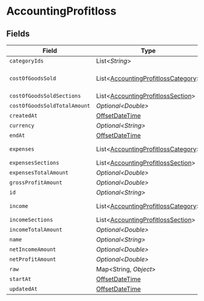 # AccountingProfitloss


## Fields

| Field                                                                                      | Type                                                                                       | Required                                                                                   | Description                                                                                |
| ------------------------------------------------------------------------------------------ | ------------------------------------------------------------------------------------------ | ------------------------------------------------------------------------------------------ | ------------------------------------------------------------------------------------------ |
| `categoryIds`                                                                              | List\<*String*>                                                                            | :heavy_minus_sign:                                                                         | N/A                                                                                        |
| `costOfGoodsSold`                                                                          | List\<[AccountingProfitlossCategory](../../models/shared/AccountingProfitlossCategory.md)> | :heavy_minus_sign:                                                                         | @deprecated – use cost_of_goods_sold_sections instead                                      |
| `costOfGoodsSoldSections`                                                                  | List\<[AccountingProfitlossSection](../../models/shared/AccountingProfitlossSection.md)>   | :heavy_minus_sign:                                                                         | N/A                                                                                        |
| `costOfGoodsSoldTotalAmount`                                                               | *Optional\<Double>*                                                                        | :heavy_minus_sign:                                                                         | N/A                                                                                        |
| `createdAt`                                                                                | [OffsetDateTime](https://docs.oracle.com/javase/8/docs/api/java/time/OffsetDateTime.html)  | :heavy_minus_sign:                                                                         | N/A                                                                                        |
| `currency`                                                                                 | *Optional\<String>*                                                                        | :heavy_minus_sign:                                                                         | N/A                                                                                        |
| `endAt`                                                                                    | [OffsetDateTime](https://docs.oracle.com/javase/8/docs/api/java/time/OffsetDateTime.html)  | :heavy_minus_sign:                                                                         | N/A                                                                                        |
| `expenses`                                                                                 | List\<[AccountingProfitlossCategory](../../models/shared/AccountingProfitlossCategory.md)> | :heavy_minus_sign:                                                                         | @deprecated – use expenses_sections instead                                                |
| `expensesSections`                                                                         | List\<[AccountingProfitlossSection](../../models/shared/AccountingProfitlossSection.md)>   | :heavy_minus_sign:                                                                         | N/A                                                                                        |
| `expensesTotalAmount`                                                                      | *Optional\<Double>*                                                                        | :heavy_minus_sign:                                                                         | N/A                                                                                        |
| `grossProfitAmount`                                                                        | *Optional\<Double>*                                                                        | :heavy_minus_sign:                                                                         | N/A                                                                                        |
| `id`                                                                                       | *Optional\<String>*                                                                        | :heavy_minus_sign:                                                                         | N/A                                                                                        |
| `income`                                                                                   | List\<[AccountingProfitlossCategory](../../models/shared/AccountingProfitlossCategory.md)> | :heavy_minus_sign:                                                                         | @deprecated – use income_sections instead                                                  |
| `incomeSections`                                                                           | List\<[AccountingProfitlossSection](../../models/shared/AccountingProfitlossSection.md)>   | :heavy_minus_sign:                                                                         | N/A                                                                                        |
| `incomeTotalAmount`                                                                        | *Optional\<Double>*                                                                        | :heavy_minus_sign:                                                                         | N/A                                                                                        |
| `name`                                                                                     | *Optional\<String>*                                                                        | :heavy_minus_sign:                                                                         | N/A                                                                                        |
| `netIncomeAmount`                                                                          | *Optional\<Double>*                                                                        | :heavy_minus_sign:                                                                         | N/A                                                                                        |
| `netProfitAmount`                                                                          | *Optional\<Double>*                                                                        | :heavy_minus_sign:                                                                         | N/A                                                                                        |
| `raw`                                                                                      | Map\<String, *Object*>                                                                     | :heavy_minus_sign:                                                                         | N/A                                                                                        |
| `startAt`                                                                                  | [OffsetDateTime](https://docs.oracle.com/javase/8/docs/api/java/time/OffsetDateTime.html)  | :heavy_minus_sign:                                                                         | N/A                                                                                        |
| `updatedAt`                                                                                | [OffsetDateTime](https://docs.oracle.com/javase/8/docs/api/java/time/OffsetDateTime.html)  | :heavy_minus_sign:                                                                         | N/A                                                                                        |